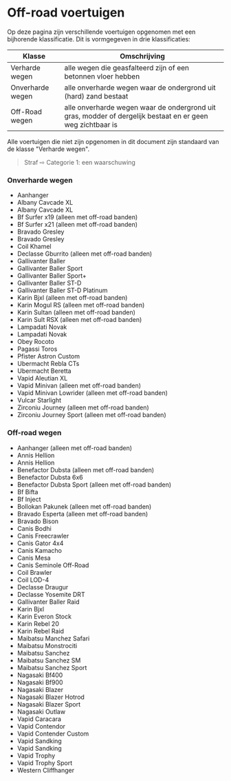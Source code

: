 # Off-road voertuigen

Op deze pagina zijn verschillende voertuigen opgenomen met een bijhorende klassificatie. Dit is vormgegeven in drie klassificaties:


| Klasse | Omschrijving |
|---|---|
| Verharde wegen | alle wegen die geasfalteerd zijn of een betonnen vloer hebben |
| Onverharde wegen | alle onverharde wegen waar de ondergrond uit (hard) zand bestaat |
| Off-Road wegen | alle onverharde wegen waar de ondergrond uit gras, modder of dergelijk bestaat en er geen weg zichtbaar is |

Alle voertuigen die niet zijn opgenomen in dit document zijn standaard van de klasse "Verharde wegen".
> Straf ⇨ Categorie 1: een waarschuwing

### Onverharde wegen
 * Aanhanger
 * Albany Cavcade XL
 * Albany Cavcade XL
 * Bf Surfer x19 (alleen met off-road banden)
 * Bf Surfer x21 (alleen met off-road banden)
 * Bravado Gresley
 * Bravado Gresley
 * Coil Khamel
 * Declasse Gburrito (alleen met off-road banden)
 * Gallivanter Baller
 * Gallivanter Baller Sport
 * Gallivanter Baller Sport+
 * Gallivanter Baller ST-D
 * Gallivanter Baller ST-D Platinum
 * Karin Bjxl (alleen met off-road banden)
 * Karin Mogul RS (alleen met off-road banden)
 * Karin Sultan (alleen met off-road banden)
 * Karin Sult RSX (alleen met off-road banden)
 * Lampadati Novak
 * Lampadati Novak
 * Obey Rocoto
 * Pagassi Toros
 * Pfister Astron Custom
 * Ubermacht Rebla CTs
 * Ubermacht Beretta
 * Vapid Aleutian XL
 * Vapid Minivan (alleen met off-road banden)
 * Vapid Minivan Lowrider (alleen met off-road banden)
 * Vulcar Starlight
 * Zirconiu Journey (alleen met off-road banden)
 * Zirconiu Journey Sport (alleen met off-road banden)

### Off-road wegen
 * Aanhanger (alleen met off-road banden)
 * Annis Hellion
 * Annis Hellion
 * Benefactor Dubsta (alleen met off-road banden)
 * Benefactor Dubsta 6x6
 * Benefactor Dubsta Sport (alleen met off-road banden)
 * Bf Bifta
 * Bf Inject
 * Bollokan Pakunek (alleen met off-road banden)
 * Bravado Esperta (alleen met off-road banden)
 * Bravado Bison
 * Canis Bodhi
 * Canis Freecrawler
 * Canis Gator 4x4
 * Canis Kamacho
 * Canis Mesa
 * Canis Seminole Off-Road
 * Coil Brawler
 * Coil LOD-4
 * Declasse Draugur
 * Declasse Yosemite DRT
 * Gallivanter Baller Raid
 * Karin Bjxl
 * Karin Everon Stock
 * Karin Rebel 20
 * Karin Rebel Raid
 * Maibatsu Manchez Safari
 * Maibatsu Monstrociti
 * Maibatsu Sanchez
 * Maibatsu Sanchez SM
 * Maibatsu Sanchez Sport
 * Nagasaki Bf400
 * Nagasaki Bf900
 * Nagasaki Blazer
 * Nagasaki Blazer Hotrod
 * Nagasaki Blazer Sport
 * Nagasaki Outlaw
 * Vapid Caracara
 * Vapid Contendor
 * Vapid Contender Custom
 * Vapid Sandking
 * Vapid Sandking
 * Vapid Trophy
 * Vapid Trophy Sport
 * Western Cliffhanger
